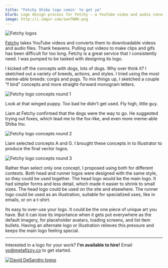 ```yaml
---
title: "Fetchy Shiba logo comin' to get ya"
blurb: Logo design process for Fetchy — a YouTube video and audio converter
image: http://i.imgur.com/zwxfN0H.png
---
```


![Fetchy logos](http://i.imgur.com/zwxfN0H.png)

[Fetchy](https://fetchy.io) takes YouTube videos and converts them to downloadable videos and audio files. Thank heavens. Pulling out videos to make clips and gifs has been difficult for too long. Fetchy is a great service that I consistently need. I was pumped to be tasked with designing its logo.

I kicked off the concepts with dogs, lots of dogs. Why over think it? I sketched out a variety of breeds, actions, and styles. I tried using the most meme-able breeds: corgis and pugs. To mix things up, I sketched a couple "f bird" concepts and more straight-forward monogram letters.

![Fetchy logo concepts round 1](http://i.imgur.com/E9lzXF0.jpg)

Look at that winged puppy. Too bad he didn't get used. Fly high, little guy.

Liam at Fetchy confirmed that the dogs were the way to go. He suggested trying out foxes, which lead me to the fox-like, and even more meme-able Shiba Inu.

![Fetchy logo concepts round 2](http://i.imgur.com/VaTvFxC.jpg)

Liam selected concepts A and G. I brought these concepts in to Illustrator to produce the final vector logos.

![Fetchy logo concepts round 3](http://i.imgur.com/r6zBQaQ.png)

Rather than select only one concept, I proposed using both for different contexts. Both head and runner logos were designed with the same style, so they could be used together. The head logo would be the main logo. It had simpler forms and less detail, which made it easier to shrink to small sizes. The head logo could be used on the site and elsewhere.  The runner logo could be used as an illustration, suitable for specialized uses, like in emails, or on a t-shirt.

Its easy to over-use your logo. It could be the one piece of unique art you have. But it can lose its importance when it gets put everywhere as the default imagery, for placeholder avatars, loading screens, and list item bullets. Having an alternate logo or illustration relieves this pressure and keeps the main logo feeling special.

---

Interested in a logo for your work? **I'm available to hire!** Email [yo@metafizzy.co](mailto:yo@metafizzy.co) to get started.

[![David DeSandro logos](http://i.imgur.com/CnPTf14.png)](http://desandro.com/#logos)
